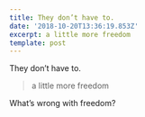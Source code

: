 ```yaml
---
title: They don’t have to.
date: '2018-10-20T13:36:19.853Z'
excerpt: a little more freedom
template: post
---
```

They don’t have to.

> a little more freedom

What’s wrong with freedom?
